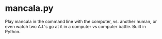 # mancala.py
Play mancala in the command line with the computer, vs. another human, or even watch two A.I.'s go at it in a computer vs computer battle. Built in Python.
